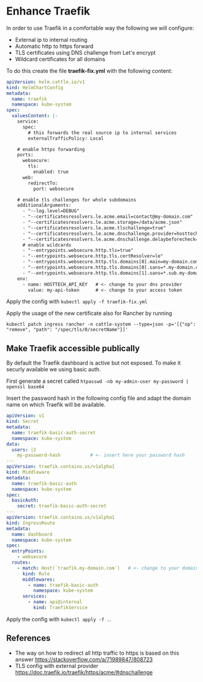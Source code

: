 # Enhance Traefik
In order to use Traefik in a comfortable way the following we will configure:
* External ip to internal routing
* Automatic http to https forward
* TLS certificates using DNS challenge from Let's encrypt
* Wildcard certificates for all domains

To do this create the file **traefik-fix.yml** with the following content:
```yaml
apiVersion: helm.cattle.io/v1
kind: HelmChartConfig
metadata:
  name: traefik
  namespace: kube-system
spec:
  valuesContent: |-
    service:
      spec:
        # this forwards the real source ip to internal services
        externalTrafficPolicy: Local

    # enable https forwarding
    ports:
      websecure:
        tls:
          enabled: true
      web:
        redirectTo:
          port: websecure

    # enable tls challenges for whole subdomains
    additionalArguments:
      - "--log.level=DEBUG"
      - "--certificatesresolvers.le.acme.email=contact@my-domain.com"  # <- your contact email adress
      - "--certificatesresolvers.le.acme.storage=/data/acme.json"
      - "--certificatesresolvers.le.acme.tlschallenge=true"
      - "--certificatesresolvers.le.acme.dnschallenge.provider=hosttech" # <- change to your dns provider
      - "--certificatesresolvers.le.acme.dnschallenge.delaybeforecheck=0"
      # enable wildcards
      - "--entrypoints.websecure.http.tls=true"
      - "--entrypoints.websecure.http.tls.certResolver=le"
      - "--entrypoints.websecure.http.tls.domains[0].main=my-domain.com"          # <- change to your domain(s), can be removed if only subdomains will be hosted
      - "--entrypoints.websecure.http.tls.domains[0].sans=*.my-domain.com"        # <- change to your domain(s)
      - "--entrypoints.websecure.http.tls.domains[1].sans=*.sub.my-domain.com"    # <- change to your domain(s)
    env:
      - name: HOSTTECH_API_KEY   # <- change to your dns provider
        value: my-api-token      # <- change to your access token
```

Apply the config with ```kubectl apply -f traefik-fix.yml```

Apply the usage of the new certificate also for Rancher by running
```
kubectl patch ingress rancher -n cattle-system --type=json -p='[{"op": "remove", "path": "/spec/tls/0/secretName"}]'
```

## Make Traefik accessible publically
By default the Traefik dashboard is active but not exposed. To make it securly available we using basic auth.

First generate a secret called
```htpasswd -nb my-admin-user my-password | openssl base64```

Insert the password hash in the following config file and adapt the domain name on which Traefik will be available.
```yaml
apiVersion: v1
kind: Secret
metadata:
  name: traefik-basic-auth-secret
  namespace: kube-system
data:
  users: |2
    my-password-hash           # <- insert here your password hash
---
apiVersion: traefik.containo.us/v1alpha1
kind: Middleware
metadata:
  name: traefik-basic-auth
  namespace: kube-system
spec:
  basicAuth:
    secret: traefik-basic-auth-secret
---
apiVersion: traefik.containo.us/v1alpha1
kind: IngressRoute
metadata:
  name: dashboard
  namespace: kube-system
spec:
  entryPoints:
    - websecure
  routes:
    - match: Host(`traefik.my-domain.com`)   # <- change to your domain
      kind: Rule
      middlewares:
        - name: traefik-basic-auth
          namespace: kube-system
      services:
        - name: api@internal
          kind: TraefikService
```

Apply the config with ```kubectl apply -f .```.


## References
* The way on how to redirect all http traffic to https is based on this answer https://stackoverflow.com/a/71989847/808723
* TLS config with external provider https://doc.traefik.io/traefik/https/acme/#dnschallenge
